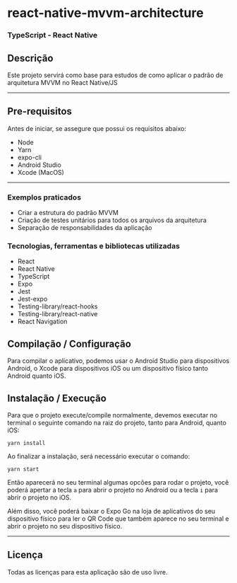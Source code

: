 # react-native-mvvm-architecture

### TypeScript - React Native

## Descrição

Este projeto servirá como base para estudos de como aplicar o padrão de arquitetura MVVM no React Native/JS

---

## Pre-requisitos

Antes de iniciar, se assegure que possui os requisitos abaixo:

- Node
- Yarn
- expo-cli
- Android Studio
- Xcode (MacOS)

---

### Exemplos praticados

- Criar a estrutura do padrão MVVM
- Criação de testes unitários para todos os arquivos da arquitetura
- Separação de responsabilidades da aplicação

### Tecnologias, ferramentas e bibliotecas utilizadas

- React
- React Native
- TypeScript
- Expo
- Jest
- Jest-expo
- Testing-library/react-hooks
- Testing-library/react-native
- React Navigation

## Compilação / Configuração

Para compilar o aplicativo, podemos usar o Android Studio para dispositivos Android, o Xcode para dispositivos iOS ou um dispositivo físico tanto Android quanto iOS.

## Instalação / Execução

Para que o projeto execute/compile normalmente, devemos executar no terminal o seguinte comando na raiz do projeto, tanto para Android, quanto iOS:

```
yarn install
```

Ao finalizar a instalação, será necessário executar o comando:

```
yarn start
```

Então aparecerá no seu terminal algumas opcões para rodar o projeto, você poderá apertar a tecla `a` para abrir o projeto no Android ou a tecla `i` para abrir o projeto no iOS.

Além disso, você poderá baixar o Expo Go na loja de aplicativos do seu dispositivo físico para ler o QR Code que também aparece no seu terminal e abrir o projeto no seu dispositivo físico.

---

## Licença

Todas as licenças para esta aplicação são de uso livre.
